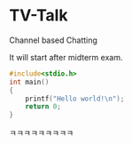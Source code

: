 # TV-Talk
Channel based Chatting

It will start after midterm exam.

```c
#include<stdio.h>
int main()
{
	printf("Hello world!\n");
	return 0;
}
```

ㅋㅋㅋㅋㅋㅋㅋㅋㅋ
